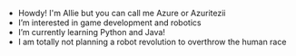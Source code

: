 - Howdy! I'm Allie but you can call me Azure or Azuritezii
- I’m interested in game development and robotics
- I’m currently learning Python and Java!
- I am totally not planning a robot revolution to overthrow the human race

<!---
Azuritezii/Azuritezii is a ✨ special ✨ repository because its `README.md` (this file) appears on your GitHub profile.
You can click the Preview link to take a look at your changes.
--->
